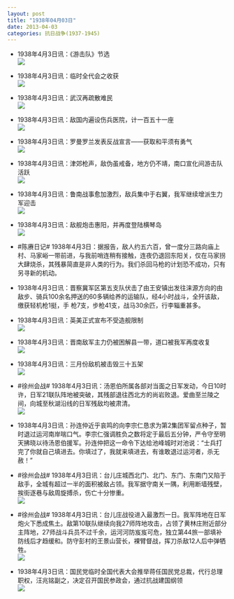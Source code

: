 ```yaml
---
layout: post
title: "1938年04月03日"
date: 2013-04-03
categories: 抗日战争(1937-1945)
---
```


<meta name="referrer" content="no-referrer" />

- 1938年4月3日讯：《游击队》节选 <br/><img src="https://ww3.sinaimg.cn/large/aca367d8jw1e3ctvpddyrj.jpg" />

- 1938年4月3日讯：临时全代会之收获 <br/><img src="https://ww2.sinaimg.cn/large/aca367d8jw1e3cs5at34ej.jpg" />

- 1938年4月3日讯：武汉再疏散难民 <br/><img src="https://ww2.sinaimg.cn/large/aca367d8jw1e3cqex75pij.jpg" />

- 1938年4月3日讯：敌国内遍设伤兵医院，计一百五十一座 <br/><img src="https://ww2.sinaimg.cn/large/aca367d8jw1e3coogfiq2j.jpg" />

- 1938年4月3日讯：罗曼罗兰发表反战宣言——获取和平须有勇气 <br/><img src="https://ww1.sinaimg.cn/large/aca367d8jw1e3cmy4aco1j.jpg" />

- 1938年4月3日讯：津郊枪声，敌伪虽戒备，地方仍不靖，南口宣化间游击队活跃 <br/><img src="https://ww1.sinaimg.cn/large/aca367d8jw1e3cl7p8sxij.jpg" />

- 1938年4月3日讯：鲁南战事愈加激烈，敌兵集中于右翼，我军继续增派生力军迎击 <br/><img src="https://ww4.sinaimg.cn/large/aca367d8jw1e3cjhcvgpnj.jpg" />

- 1938年4月3日讯：敌舰炮击惠阳，并再度登陆横琴岛 <br/><img src="https://ww1.sinaimg.cn/large/aca367d8jw1e3chqu0zsij.jpg" />

- #陈赓日记# 1938年4月3日：据报告，敌人约五六百，曾一度分三路向庙上村、马家峪一带前进，与我前哨连稍有接触，连夜仍退回东阳关，仅在马家拐大肆烧杀，其残暴简直是非人类的行为。我们杀回马枪的计划恐不成功，只有另寻新的机动。 

- 1938年4月3日讯：晋察冀军区第五支队伏击了由王安镇出发往涞源方向的由敌步、骑兵100余名押送的60多辆给养的运输队，经4小时战斗，全歼该敌，缴获轻机枪1挺，手 枪7支，步枪41支，战马30余匹，行李辎重甚多。 

- 1938年4月3日讯：英美正式宣布不受造舰限制 <br/><img src="https://ww4.sinaimg.cn/large/aca367d8jw1e3ccjiaqquj.jpg" />

- 1938年4月3日讯：晋南敌军主力仍被困解县一带，道口被我军再度收复 <br/><img src="https://ww1.sinaimg.cn/large/aca367d8jw1e3cat400vsj.jpg" />

- 1938年4月3日讯：三月份敌机被击毁三十五架 <br/><img src="https://ww4.sinaimg.cn/large/aca367d8jw1e3c92qxjczj.jpg" />

- #徐州会战# 1938年4月3日讯：汤恩伯所属各部对当面之日军发动，今日10时许，日军21联队阵地被突破，其残部退往西北方的尚岩败退。爱曲至兰陵之间，向城至秋湖沿线的日军残敌均被肃清。 <br/><img src="https://ww1.sinaimg.cn/large/aca367d8jw1e3c72kyum8j.jpg" />

- 1938年4月3日讯：孙连仲近乎哀鸣的向李宗仁恳求为第2集团军留点种子，暂时退过运河南岸喘口气。李宗仁强调胜负之数将定于最后五分钟，严令守至明天拂晓以待汤恩伯援军。孙连仲把这一命令下达给池峰城时对池说：“士兵打完了你就自己填进去。你填过了，我就来填进去，有谁敢退过运河者，杀无赦！”  

- #徐州会战# 1938年4月3日讯：台儿庄城西北门、北门、东门、东南门又陷于敌手，全城有超过一半的面积被敌占领。我军据守南关一隅，利用断墙残壁，挨街逐巷与敌周旋搏杀，伤亡十分惨重。 <br/><img src="https://ww1.sinaimg.cn/large/aca367d8jw1e3c4g26c9kj.jpg" />

- #徐州会战# 1938年4月3日讯：台儿庄战役进入最激烈一日。我军阵地在日军炮火下悉成焦土。敌第10联队继续向我27师阵地攻击，占领了黄林庄附近部分主阵地，27师战斗兵员不过千余，运河河防岌岌可危，独立第44旅一部填补防线后才趋缓和。防守彭村的王景山营长，裸臂督战，挥刀杀敌12人后中弹牺牲。 <br/><img src="https://ww2.sinaimg.cn/large/aca367d8jw1e3c3lel967j.jpg" />

- 1938年4月3日讯：国民党临时全国代表大会推举蒋任国民党总裁，代行总理职权，汪兆铭副之，决定召开国民参政会，通过抗战建国纲领 <br/><img src="https://ww2.sinaimg.cn/large/aca367d8jw1e3c24q9yb6j.jpg" />

